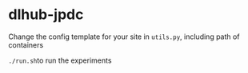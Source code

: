 # dlhub-jpdc


Change the config template for your site in `utils.py`, including path of containers


`./run.sh`to run the experiments

